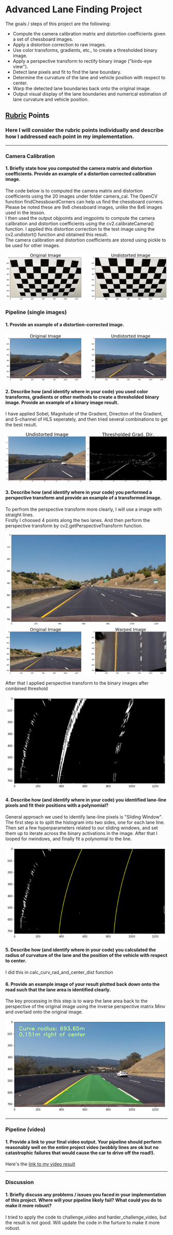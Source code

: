 # Advanced Lane Finding Project

The goals / steps of this project are the following:

* Compute the camera calibration matrix and distortion coefficients given a set of chessboard images.
* Apply a distortion correction to raw images.
* Use color transforms, gradients, etc., to create a thresholded binary image.
* Apply a perspective transform to rectify binary image ("birds-eye view").
* Detect lane pixels and fit to find the lane boundary.
* Determine the curvature of the lane and vehicle position with respect to center.
* Warp the detected lane boundaries back onto the original image.
* Output visual display of the lane boundaries and numerical estimation of lane curvature and vehicle position.

[//]: # (Image References)

[image1]: ./output_images/01-undistortion.png
[image2]: ./output_images/02-undistortion.png
[image3]: ./output_images/03-combine_threshold.png
[image4]: ./output_images/04-perspective_transform.png
[image5]: ./output_images/05-perspective_transform.png
[image6]: ./output_images/06-perspective_transform.png
[image7]: ./output_images/07-fitpoly.png
[image8]: ./output_images/08-image.png
[image9]: ./output_images/09-imagewithtext.png
[video1]: ./output_videos/project_video.mp4

## [Rubric](https://review.udacity.com/#!/rubrics/571/view) Points

### Here I will consider the rubric points individually and describe how I addressed each point in my implementation.  

---

### Camera Calibration

#### 1. Briefly state how you computed the camera matrix and distortion coefficients. Provide an example of a distortion corrected calibration image.

The code below is to computed the camera matrix and distortion coefficients using the 20 images under folder camera_cal. The OpenCV function findChessboardCorners can help us find the chessboard corners. Please be noted these are 9x6 chessboard images, unlike the 8x6 images used in the lesson.  
I then used the output objpoints and imgpoints to compute the camera calibration and distortion coefficients using the cv2.calibrateCamera() function. I applied this distortion correction to the test image using the cv2.undistort() function and obtained this result.  
The camera calibration and distortion coefficients are stored using pickle to be used for other images.

![alt text][image1]

### Pipeline (single images)

#### 1. Provide an example of a distortion-corrected image.

![alt text][image2]

#### 2. Describe how (and identify where in your code) you used color transforms, gradients or other methods to create a thresholded binary image.  Provide an example of a binary image result.

I have applied Sobel, Magnitude of the Gradient, Direction of the Gradient, and S-channel of HLS seperately, and then tried several combinations to get the best result. 

![alt text][image3]

#### 3. Describe how (and identify where in your code) you performed a perspective transform and provide an example of a transformed image.

To perfrom the perspective transform more clearly, I will use a image with straight lines.  
Firstly I choosed 4 points along the two lanes. And then perform the perspective transform by cv2.getPerspectiveTransform function.

![alt text][image4]  
![alt text][image5]

After that I applied perspective transform to the binary images after combined threshold

![alt text][image6]

#### 4. Describe how (and identify where in your code) you identified lane-line pixels and fit their positions with a polynomial?

General approach we used to identify lane-line pixels is "Sliding Window".  
The first step is to split the histogram into two sides, one for each lane line. Then set a few hyperparameters related to our sliding windows, and set them up to iterate across the binary activations in the image. After that I looped for nwindows, and finally fit a polynomial to the line.

![alt text][image7]

#### 5. Describe how (and identify where in your code) you calculated the radius of curvature of the lane and the position of the vehicle with respect to center.

I did this in calc_curv_rad_and_center_dist function 

#### 6. Provide an example image of your result plotted back down onto the road such that the lane area is identified clearly.

The key processing in this step is to warp the lane area back to the perspective of the original image using the inverse perspective matrix Minv and overlaid onto the original image.

![alt text][image9]

---

### Pipeline (video)

#### 1. Provide a link to your final video output.  Your pipeline should perform reasonably well on the entire project video (wobbly lines are ok but no catastrophic failures that would cause the car to drive off the road!).

Here's the [link to my video result](video1)

---

### Discussion

#### 1. Briefly discuss any problems / issues you faced in your implementation of this project.  Where will your pipeline likely fail?  What could you do to make it more robust?

I tried to apply the code to challenge_video and harder_challenge_video, but the result is not good. Will update the code in the furture to make it more robust. 
